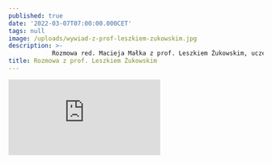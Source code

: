 ```yaml
---
published: true
date: '2022-03-07T07:00:00.000CET'
tags: null
image: /uploads/wywiad-z-prof-leszkiem-zukowskim.jpg
description: >-
            Rozmowa red. Macieja Małka z prof. Leszkiem Żukowskim, uczestnikiem Powstania Warszawskiego, obecnie członkiem zarządu Fundacji Polskiego Państwa Podziemnego.
title: Rozmowa z prof. Leszkiem Żukowskim
---
```


<div class="relative" style="padding-bottom: 56.25%">
<iframe class="absolute w-full h-full" src="https://www.youtube.com/embed/OFS8qmUXFAU" frameborder="0" allow="accelerometer; autoplay; clipboard-write; encrypted-media; gyroscope; picture-in-picture" allowfullscreen></iframe>
</div>



